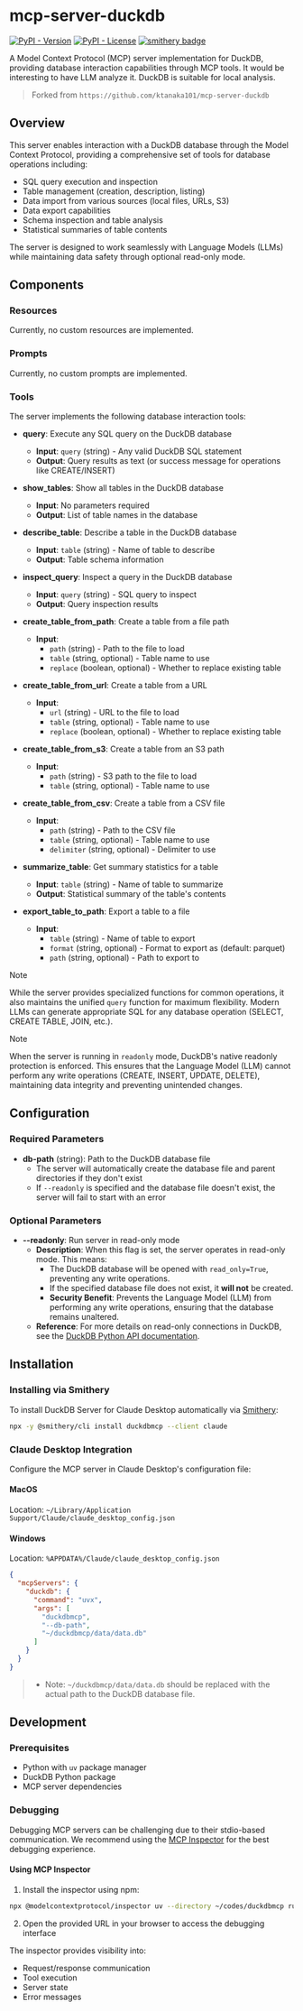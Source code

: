 # mcp-server-duckdb

[![PyPI - Version](https://img.shields.io/pypi/v/mcp-server-duckdb)](https://pypi.org/project/duckdbmcp/)
[![PyPI - License](https://img.shields.io/pypi/l/mcp-server-duckdb)](LICENSE)
[![smithery badge](https://smithery.ai/badge/mcp-server-duckdb)](https://smithery.ai/server/mcp-server-duckdb)

A Model Context Protocol (MCP) server implementation for DuckDB, providing database interaction capabilities through MCP tools.
It would be interesting to have LLM analyze it. DuckDB is suitable for local analysis.

> Forked from `https://github.com/ktanaka101/mcp-server-duckdb`

## Overview

This server enables interaction with a DuckDB database through the Model Context Protocol, providing a comprehensive set of tools for database operations including:

- SQL query execution and inspection
- Table management (creation, description, listing)
- Data import from various sources (local files, URLs, S3)
- Data export capabilities
- Schema inspection and table analysis
- Statistical summaries of table contents

The server is designed to work seamlessly with Language Models (LLMs) while maintaining data safety through optional read-only mode.

## Components

### Resources

Currently, no custom resources are implemented.

### Prompts

Currently, no custom prompts are implemented.

### Tools

The server implements the following database interaction tools:

- **query**: Execute any SQL query on the DuckDB database
  - **Input**: `query` (string) - Any valid DuckDB SQL statement
  - **Output**: Query results as text (or success message for operations like CREATE/INSERT)

- **show_tables**: Show all tables in the DuckDB database
  - **Input**: No parameters required
  - **Output**: List of table names in the database

- **describe_table**: Describe a table in the DuckDB database
  - **Input**: `table` (string) - Name of table to describe
  - **Output**: Table schema information

- **inspect_query**: Inspect a query in the DuckDB database
  - **Input**: `query` (string) - SQL query to inspect
  - **Output**: Query inspection results

- **create_table_from_path**: Create a table from a file path
  - **Input**:
    - `path` (string) - Path to the file to load
    - `table` (string, optional) - Table name to use
    - `replace` (boolean, optional) - Whether to replace existing table

- **create_table_from_url**: Create a table from a URL
  - **Input**:
    - `url` (string) - URL to the file to load
    - `table` (string, optional) - Table name to use
    - `replace` (boolean, optional) - Whether to replace existing table

- **create_table_from_s3**: Create a table from an S3 path
  - **Input**:
    - `path` (string) - S3 path to the file to load
    - `table` (string, optional) - Table name to use

- **create_table_from_csv**: Create a table from a CSV file
  - **Input**:
    - `path` (string) - Path to the CSV file
    - `table` (string, optional) - Table name to use
    - `delimiter` (string, optional) - Delimiter to use

- **summarize_table**: Get summary statistics for a table
  - **Input**: `table` (string) - Name of table to summarize
  - **Output**: Statistical summary of the table's contents

- **export_table_to_path**: Export a table to a file
  - **Input**:
    - `table` (string) - Name of table to export
    - `format` (string, optional) - Format to export as (default: parquet)
    - `path` (string, optional) - Path to export to

> [!NOTE]
> While the server provides specialized functions for common operations, it also maintains the unified `query` function for maximum flexibility. Modern LLMs can generate appropriate SQL for any database operation (SELECT, CREATE TABLE, JOIN, etc.).

> [!NOTE]
> When the server is running in `readonly` mode, DuckDB's native readonly protection is enforced.
> This ensures that the Language Model (LLM) cannot perform any write operations (CREATE, INSERT, UPDATE, DELETE), maintaining data integrity and preventing unintended changes.

## Configuration

### Required Parameters

- **db-path** (string): Path to the DuckDB database file
  - The server will automatically create the database file and parent directories if they don't exist
  - If `--readonly` is specified and the database file doesn't exist, the server will fail to start with an error

### Optional Parameters

- **--readonly**: Run server in read-only mode
  - **Description**: When this flag is set, the server operates in read-only mode. This means:
    - The DuckDB database will be opened with `read_only=True`, preventing any write operations.
    - If the specified database file does not exist, it **will not** be created.
    - **Security Benefit**: Prevents the Language Model (LLM) from performing any write operations, ensuring that the database remains unaltered.
  - **Reference**: For more details on read-only connections in DuckDB, see the [DuckDB Python API documentation](https://duckdb.org/docs/api/python/dbapi.html#read_only-connections).


## Installation

### Installing via Smithery

To install DuckDB Server for Claude Desktop automatically via [Smithery](https://smithery.ai/server/duckdbmcp):

```bash
npx -y @smithery/cli install duckdbmcp --client claude
```

### Claude Desktop Integration

Configure the MCP server in Claude Desktop's configuration file:

#### MacOS
Location: `~/Library/Application Support/Claude/claude_desktop_config.json`

#### Windows
Location: `%APPDATA%/Claude/claude_desktop_config.json`

```json
{
  "mcpServers": {
    "duckdb": {
      "command": "uvx",
      "args": [
        "duckdbmcp",
        "--db-path",
        "~/duckdbmcp/data/data.db"
      ]
    }
  }
}
```

> * Note: `~/duckdbmcp/data/data.db` should be replaced with the actual path to the DuckDB database file.

## Development

### Prerequisites

- Python with `uv` package manager
- DuckDB Python package
- MCP server dependencies

### Debugging

Debugging MCP servers can be challenging due to their stdio-based communication. We recommend using the [MCP Inspector](https://github.com/modelcontextprotocol/inspector) for the best debugging experience.

#### Using MCP Inspector

1. Install the inspector using npm:
```bash
npx @modelcontextprotocol/inspector uv --directory ~/codes/duckdbmcp run duckdbmcp --db-path ~/duckdbmcp/data/data.db
```

2. Open the provided URL in your browser to access the debugging interface

The inspector provides visibility into:
- Request/response communication
- Tool execution
- Server state
- Error messages
